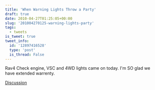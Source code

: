 ```yaml
---
title: 'When Warning Lights Throw a Party'
draft: true
date: 2010-04-27T01:25:05+00:00
slug: '201004270125-warning-lights-party'
tags:
  - tweets
is_tweet: true
tweet_info:
  id: '12897416528'
  type: 'post'
  is_thread: False
---
```




Rav4 Check engine, VSC and 4WD lights came on today. I'm SO glad we have extended warrenty.

[Discussion](https://x.com/sytelus/status/12897416528)
